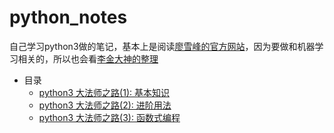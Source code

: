 # python_notes

自己学习python3做的笔记，基本上是阅读[廖雪峰的官方网站](http://www.liaoxuefeng.com/wiki/0014316089557264a6b348958f449949df42a6d3a2e542c000)，因为要做和机器学习相关的，所以也会看[李金大神的整理](http://nbviewer.jupyter.org/github/lijin-THU/notes-python/blob/master/index.ipynb)

* 目录
    * [python3 大法师之路(1): 基本知识](python_1.ipynb)
    * [python3 大法师之路(2): 进阶用法](python_2.ipynb)
    * [python3 大法师之路(3): 函数式编程](python_3.ipynb)